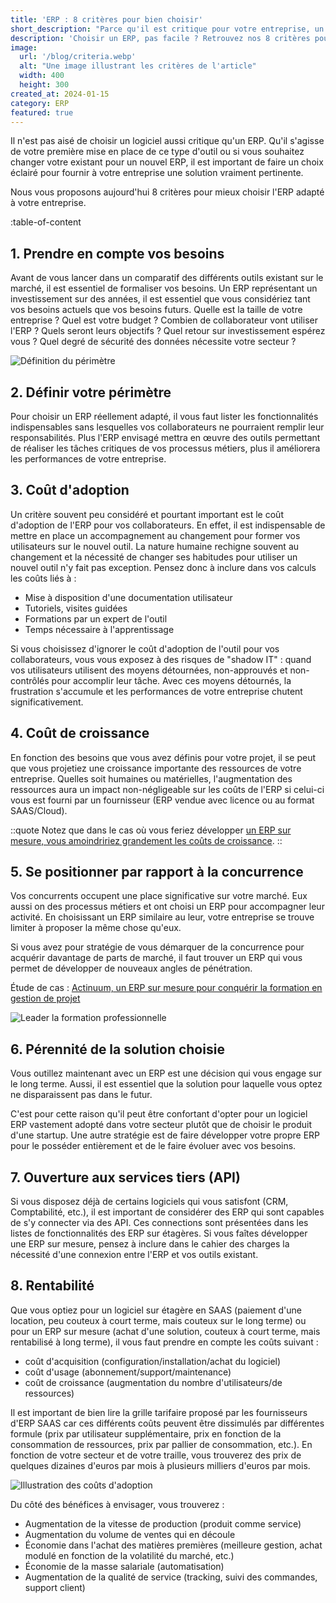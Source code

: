 ```yaml
---
title: 'ERP : 8 critères pour bien choisir'
short_description: "Parce qu'il est critique pour votre entreprise, un ERP doit être soigneusement choisi pour correspondre au cas particulier qu'est votre entreprise."
description: 'Choisir un ERP, pas facile ? Retrouvez nos 8 critères pour prendre en compte toutes les implications et faire un choix avisé.'
image:
  url: '/blog/criteria.webp'
  alt: "Une image illustrant les critères de l'article"
  width: 400
  height: 300
created_at: 2024-01-15
category: ERP
featured: true
---
```


Il n'est pas aisé de choisir un logiciel aussi critique qu'un ERP. Qu'il s'agisse de votre première mise en place de ce type d'outil ou si vous souhaitez changer votre existant pour un nouvel ERP, il est important de faire un choix éclairé pour fournir à votre entreprise une solution vraiment pertinente.

Nous vous proposons aujourd'hui 8 critères pour mieux choisir l'ERP adapté à votre entreprise.

:table-of-content

## 1. Prendre en compte vos besoins
Avant de vous lancer dans un comparatif des différents outils existant sur le marché, il est essentiel de formaliser vos besoins. Un ERP représentant un investissement sur des années, il est essentiel que vous considériez tant vos besoins actuels que vos besoins futurs. Quelle est la taille de votre entreprise ? Quel est votre budget ? Combien de collaborateur vont utiliser l'ERP ? Quels seront leurs objectifs ? Quel retour sur investissement espérez vous ? Quel degré de sécurité des données nécessite votre secteur ?

![Définition du périmètre](/blog/draw-perimeter.webp)

## 2. Définir votre périmètre
Pour choisir un ERP réellement adapté, il vous faut lister les fonctionnalités indispensables sans lesquelles vos collaborateurs ne pourraient remplir leur responsabilités. Plus l'ERP envisagé mettra en œuvre des outils permettant de réaliser les tâches critiques de vos processus métiers, plus il améliorera les performances de votre entreprise.

## 3. Coût d'adoption
Un critère souvent peu considéré et pourtant important est le coût d'adoption de l'ERP pour vos collaborateurs. En effet, il est indispensable de mettre en place un accompagnement au changement pour former vos utilisateurs sur le nouvel outil. La nature humaine rechigne souvent au changement et la nécessité de changer ses habitudes pour utiliser un nouvel outil n'y fait pas exception.
Pensez donc à inclure dans vos calculs les coûts liés à :

* Mise à disposition d'une documentation utilisateur
* Tutoriels, visites guidées
* Formations par un expert de l'outil
* Temps nécessaire à l'apprentissage

Si vous choisissez d'ignorer le coût d'adoption de l'outil pour vos collaborateurs, vous vous exposez à des risques de "shadow IT" : quand vos utilisateurs utilisent des moyens détournées, non-approuvés et non-contrôlés pour accomplir leur tâche. Avec ces moyens détournés, la frustration s'accumule et les performances de votre entreprise chutent significativement.


## 4. Coût de croissance
En fonction des besoins que vous avez définis pour votre projet, il se peut que vous projetiez une croissance importante des ressources de votre entreprise. Quelles soit humaines ou matérielles, l'augmentation des ressources aura un impact non-négligeable sur les coûts de l'ERP si celui-ci vous est fourni par un fournisseur (ERP vendue avec licence ou au format SAAS/Cloud).

::quote
Notez que dans le cas où vous feriez développer [un ERP sur mesure, vous amoindririez grandement les coûts de croissance](https://nutshell-lab.com/dossiers/erp-sur-mesure).
::

## 5. Se positionner par rapport à la concurrence
Vos concurrents occupent une place significative sur votre marché. Eux aussi on des processus métiers et ont choisi un ERP pour accompagner leur activité. En choisissant un ERP similaire au leur, votre entreprise se trouve limiter à proposer la même chose qu'eux.

Si vous avez pour stratégie de vous démarquer de la concurrence pour acquérir davantage de parts de marché, il faut trouver un ERP qui vous permet de développer de nouveaux angles de pénétration.

Étude de cas : [Actinuum, un ERP sur mesure pour conquérir la formation en gestion de projet](https://nutshell-lab.com/projets/actinuum)

![Leader la formation professionnelle](/blog/meeting.webp)

## 6. Pérennité de la solution choisie
Vous outillez maintenant avec un ERP est une décision qui vous engage sur le long terme. Aussi, il est essentiel que la solution pour laquelle vous optez ne disparaissent pas dans le futur.

C'est pour cette raison qu'il peut être confortant d'opter pour un logiciel ERP vastement adopté dans votre secteur plutôt que de choisir le produit d'une startup. Une autre stratégie est de faire développer votre propre ERP pour le posséder entièrement et de le faire évoluer avec vos besoins.

## 7. Ouverture aux services tiers (API)
Si vous disposez déjà de certains logiciels qui vous satisfont (CRM, Comptabilité, etc.), il est important de considérer des ERP qui sont capables de s'y connecter via des API. Ces connections sont présentées dans les listes de fonctionnalités des ERP sur étagères.
Si vous faîtes développer une ERP sur mesure, pensez à inclure dans le cahier des charges la nécessité d'une connexion entre l'ERP et vos outils existant.

## 8. Rentabilité
Que vous optiez pour un logiciel sur étagère en SAAS (paiement d'une location, peu couteux à court terme, mais couteux sur le long terme) ou pour un ERP sur mesure (achat d'une solution, couteux à court terme, mais rentabilisé à long terme), il vous faut prendre en compte les coûts suivant :

* coût d'acquisition (configuration/installation/achat du logiciel)
* coût d'usage (abonnement/support/maintenance)
* coût de croissance (augmentation du nombre d'utilisateurs/de ressources)

Il est important de bien lire la grille tarifaire proposé par les fournisseurs d'ERP SAAS car ces différents coûts peuvent être dissimulés par différentes formule (prix par utilisateur supplémentaire, prix en fonction de la consommation de ressources, prix par pallier de consommation, etc.). En fonction de votre secteur et de votre traille, vous trouverez des prix de quelques dizaines d'euros par mois à plusieurs milliers d'euros par mois.

![Illustration des coûts d'adoption](/blog/adoption-costs.webp)

Du côté des bénéfices à envisager, vous trouverez :

* Augmentation de la vitesse de production (produit comme service)
* Augmentation du volume de ventes qui en découle
* Économie dans l'achat des matières premières (meilleure gestion, achat modulé en fonction de la volatilité du marché, etc.)
* Économie de la masse salariale (automatisation)
* Augmentation de la qualité de service (tracking, suivi des commandes, support client)
